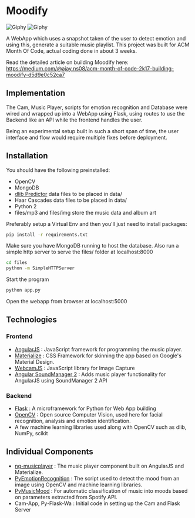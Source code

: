 # Moodify

![Giphy](https://media.giphy.com/media/l4FGEPIHC96rSA9kA/giphy.gif)
![Giphy](https://media.giphy.com/media/l0IylnKLc7iI9MfWE/giphy.gif)

A WebApp which uses a snapshot taken of the user to detect emotion and using this, generate a suitable music playlist. This project was built for ACM Month Of Code, actual coding done in about 3 weeks.

Read the detailed article on building Moodify here: https://medium.com/@ajay.ns08/acm-month-of-code-2k17-building-moodify-d5d9e0c52ca7

## Implementation
The Cam, Music Player, scripts for emotion recognition and Database were wired and wrapped up into a WebApp using Flask, using routes to use the Backend like an API while the frontend handles the user.

Being an experimental setup built in such a short span of time, the user interface and flow would require multiple fixes before deployment.


## Installation
You should have the following preinstalled:
* OpenCV
* MongoDB
* [dlib Predictor](http://dlib.net/files/shape_predictor_68_face_landmarks.dat.bz2 ) data files to be placed in data/
* Haar Cascades data files to be placed in data/
* Python 2 
* files/mp3 and files/img store the music data and album art

Preferably setup a Virtual Env and then you'll just need to install packages:

```bash
pip install -r requirements.txt
```

Make sure you have MongoDB running to host the database. Also run a simple http server to serve the files/ folder at localhost:8000

```bash
cd files
python -m SimpleHTTPServer
```


Start the program
```bash
python app.py
```

Open the webapp from browser at localhost:5000


## Technologies
### Frontend
* [AngularJS](https://angularjs.org/) : JavaScript framework for programming the music player.
* [Materialize](http://materializecss.com/) : CSS Framework for skinning the app based on Google's Material Design.
* [WebcamJS](https://github.com/jhuckaby/webcamjs) : JavaScript library for Image Capture
* [Angular SoundManager 2](https://github.com/perminder-klair/angular-soundmanager2) : Adds music player functionality for AngularJS using SoundManager 2 API

### Backend
 * [Flask](http://flask.pocoo.org/) : A microframework for Python for Web App building
 * [OpenCV](http://opencv.org/) : Open source Computer Vision, used here for facial recognition, analysis and emotion identification.
 * A few machine learning libraries used along with OpenCV such as dlib, NumPy, scikit

## Individual Components
* [ng-musicplayer](https://github.com/ajayns/ng-musicplayer) : The music player component built on AngularJS and Materialize.
* [PyEmotionRecognition](https://github.com/dhanushkamath/PyEmotionRecognition) : The script used to detect the mood from an image using OpenCV and machine learning libraries.
* [PyMusicMood](https://github.com/dhanushkamath/PyMusicMood) : For automatic classification of music into moods based on parameters extracted from Spotify API. 
* Cam-App, Py-Flask-Wa : Initial code in setting up the Cam and Flask Server
